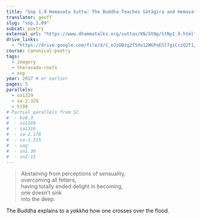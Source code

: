 ```yaml
---
title: "Snp 1.9 Hemavata Sutta: The Buddha Teaches Sātāgira and Hemavata, the Native Spirits"
translator: geoff
slug: "snp.1.09"
subcat: poetry
external_url: "https://www.dhammatalks.org/suttas/KN/StNp/StNp1_9.html"
drive_links:
  - "https://drive.google.com/file/d/1_eJzOBzg2f5du12WGPoE5l7giCczQ2T1/view?usp=drivesdk"
course: canonical-poetry
tags:
  - imagery
  - theravada-roots
  - snp
year: 2017 # or earlier
pages: 5
parallels:
  - sa1329
  - sa-2.328
  - t198
# Partial parallels from SC
#  - kv8.3
#  - sa1269
#  - sa1316
#  - sa-2.178
#  - sa-2.315
#  - sag
#  - sn1.30
#  - sn2.15
---
```


> Abstaining from perceptions of sensuality,  
overcoming all fetters,  
having totally ended delight in becoming,  
one doesn’t sink  
into the deep.

The Buddha explains to a *yakkha* how one crosses over the flood.

